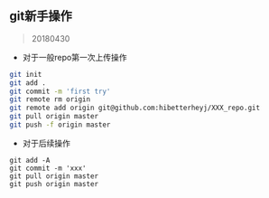 ## git新手操作

> 20180430

- 对于一般repo第一次上传操作

```bash
git init
git add .
git commit -m 'first try'
git remote rm origin
git remote add origin git@github.com:hibetterheyj/XXX_repo.git
git pull origin master 
git push -f origin master
```

- 对于后续操作

```
git add -A
git commit -m 'xxx'
git pull origin master
git push origin master
```
